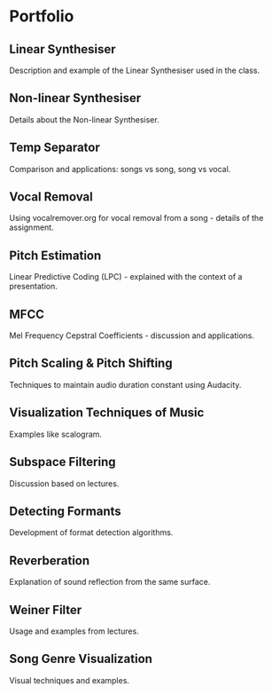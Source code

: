 # Portfolio

## Linear Synthesiser
Description and example of the Linear Synthesiser used in the class.

## Non-linear Synthesiser
Details about the Non-linear Synthesiser.

## Temp Separator
Comparison and applications: songs vs song, song vs vocal.

## Vocal Removal
Using vocalremover.org for vocal removal from a song - details of the assignment.

## Pitch Estimation
Linear Predictive Coding (LPC) - explained with the context of a presentation.

## MFCC
Mel Frequency Cepstral Coefficients - discussion and applications.

## Pitch Scaling & Pitch Shifting
Techniques to maintain audio duration constant using Audacity.

## Visualization Techniques of Music
Examples like scalogram.

## Subspace Filtering
Discussion based on lectures.

## Detecting Formants
Development of format detection algorithms.

## Reverberation
Explanation of sound reflection from the same surface.

## Weiner Filter
Usage and examples from lectures.

## Song Genre Visualization
Visual techniques and examples.
